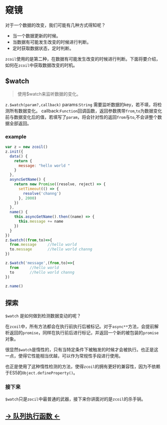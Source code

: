 # 窥镜

对于一个数据的改变，我们可能有几种方式得知呢？
* 当一个数据更新的时候。
* 当数据有可能发生改变的时候进行判断。
* 定时获取数据状态，定时判断。

`zcoil`使用的是第二种，在数据有可能发生改变的时候进行判断。下面将要介绍，如何在`zcoil`中获取数据改变的时机。

## $watch
>使用$watch来监听数据的变化。

`z.$watch(param?,callback)`
params:`String` 需要监听数据的key，若不填，将检测所有数据变化。
callback:`Function`回调函数，返回参数携带`from`,`to`为数据变化前与数据变化后的值，若填写了`param`，将会针对性的返回`from`与`to`,不会讲整个数据全部返回。



### example
```javascript
var z = new zcoil()
z.init({
  data() {
    return {
      message: "hello world "
    }
  },
  asyncGetName() {
    return new Promise((resolve, reject) => {
      setTimeout(() => {
        resolve('channg')
      }, 2000)
    })
  },
  name() {
    this.asyncGetName().then((name) => {
      this.message += name
    })
  }
})
z.$watch((from,to)=>{
  from.message     //hello world
  to.message       //hello world channg
})

z.$watch('message',(from,to)=>{
  from     //hello world
  to       //hello world channg
})

z.name()
```

## 探索

`$watch` 是如何做到检测数据变动的呢？

在`zcoil`中，所有方法都会在执行前执行后被标记。对于`async**`方法，会提前解析返回的`promise`，同样在执行前后进行标记，并返回一个新的被包装的`promise`对象。

很显然`$watch`是惰性的，只有当特定条件下被触发的时候才会被执行。也正是这一点，使得它性能相当优越，可以作为常规性手段进行使用。

也正是使用了这种惰性检测的方法，使得`zcoil`的拥有更好的兼容性，因为不依赖于ES5的`Object.defineProperty()`。

### 接下来

`$watch`只是`zocil`中最普通的武器，接下来你讲面对的是`zcoil`的杀手锏。


## [ -> 队列执行函数 <-](THIRD.md)